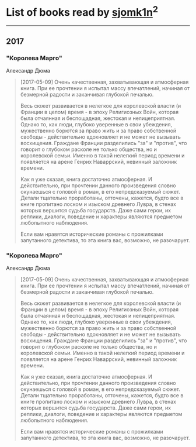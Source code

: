 # List of books read by [sjomk1n](http://vk.com/id243975624)<sup>2</sup>
---

## 2017

### "Королева Марго"
Александр Дюма
> [2017-05-09] Очень качественная, захватывающая и атмосферная книга. При ее прочтении я испытал массу впечатлений, начиная от безмерной радости и заканчивая глубокой печалью.
> 
> Весь сюжет развивается в нелегкое для королевской власти (и Франции в целом) время - в эпоху Религиозных Войн, которая была отчаянная и беспощадная, жестокая и нелицеприятная. Однако то, как люди, глубоко уверенные в свои убеждения, мужественно борются за право жить и за право собственной свободы - действительно вдохновляет и не может не вызывать восхищения. Граждане Франции разделились "за" и "против", что говорит о глубоком расколе не только общества, но и королевской семьи. Именно в такой нелегкий период времени и появляется на арене Генрих Наваррский, невинный заложник времени.
> 
> Как я уже сказал, книга достаточно атмосферная. И действительно, при прочтении данного произведения словно окунаешься с головой в роман, в его непредсказуемый сюжет. Детали тщательно проработаны, отточены, кажется, будто все в книге пропитано лоском и изыском древнего Лувра, в стенах которых вершится судьба государств. Даже сами герои, их реплики, диалоги, поведение и характеры являются предметом любопытного наблюдения. 
> 
> Если вам нравятся исторические романы с прожилками запутанного детектива, то эта книга вас, возможно, не разочарует.


### "Королева Марго"
Александр Дюма
> [2017-05-09] Очень качественная, захватывающая и атмосферная книга. При ее прочтении я испытал массу впечатлений, начиная от безмерной радости и заканчивая глубокой печалью.
> 
> Весь сюжет развивается в нелегкое для королевской власти (и Франции в целом) время - в эпоху Религиозных Войн, которая была отчаянная и беспощадная, жестокая и нелицеприятная. Однако то, как люди, глубоко уверенные в свои убеждения, мужественно борются за право жить и за право собственной свободы - действительно вдохновляет и не может не вызывать восхищения. Граждане Франции разделились "за" и "против", что говорит о глубоком расколе не только общества, но и королевской семьи. Именно в такой нелегкий период времени и появляется на арене Генрих Наваррский, невинный заложник времени.
> 
> Как я уже сказал, книга достаточно атмосферная. И действительно, при прочтении данного произведения словно окунаешься с головой в роман, в его непредсказуемый сюжет. Детали тщательно проработаны, отточены, кажется, будто все в книге пропитано лоском и изыском древнего Лувра, в стенах которых вершится судьба государств. Даже сами герои, их реплики, диалоги, поведение и характеры являются предметом любопытного наблюдения. 
> 
> Если вам нравятся исторические романы с прожилками запутанного детектива, то эта книга вас, возможно, не разочарует.



